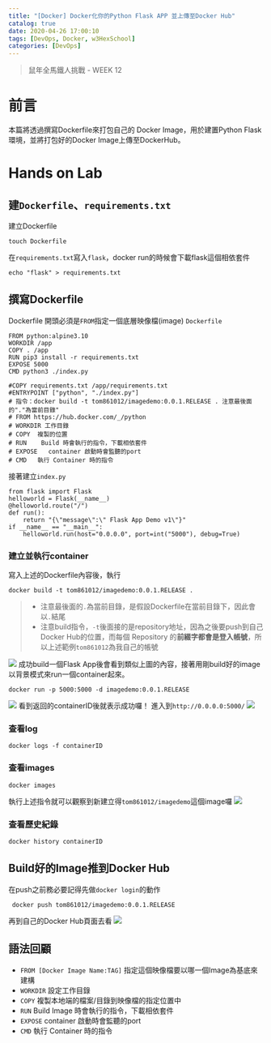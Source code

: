 ```yaml
---
title: "[Docker] Docker化你的Python Flask APP 並上傳至Docker Hub"
catalog: true
date: 2020-04-26 17:00:10
tags: [DevOps, Docker, w3HexSchool]
categories: [DevOps]
---
```


> 鼠年全馬鐵人挑戰 - WEEK 12

<!-- toc -->
# 前言
本篇將透過撰寫Dockerfile來打包自己的 Docker Image，用於建置Python Flask 環境，並將打包好的Docker Image上傳至DockerHub。
<!--more-->
# Hands on Lab
## 建`Dockerfile`、`requirements.txt`
建立Dockerfile
```bash=
touch Dockerfile
```
在`requirements.txt`寫入`flask`，docker run的時候會下載flask這個相依套件
```bash=
echo "flask" > requirements.txt
```
## 撰寫Dockerfile
Dockerfile 開頭必須是`FROM`指定一個底層映像檔(image)
`Dockerfile`
```dockerfile=
FROM python:alpine3.10 
WORKDIR /app 
COPY . /app 
RUN pip3 install -r requirements.txt 
EXPOSE 5000 
CMD python3 ./index.py 

#COPY requirements.txt /app/requirements.txt
#ENTRYPOINT ["python", "./index.py"]
# 指令：docker build -t tom861012/imagedemo:0.0.1.RELEASE . 注意最後面的"."為當前目錄"
# FROM https://hub.docker.com/_/python
# WORKDIR 工作目錄
# COPY  複製的位置
# RUN    Build 時會執行的指令，下載相依套件
# EXPOSE   container 啟動時會監聽的port
# CMD   執行 Container 時的指令
```
接著建立`index.py`
```python=
from flask import Flask
helloworld = Flask(__name__)
@helloworld.route("/")
def run():
    return "{\"message\":\" Flask App Demo v1\"}"
if __name__ == "__main__":
    helloworld.run(host="0.0.0.0", port=int("5000"), debug=True)
```
### 建立並執行container
寫入上述的Dockerfile內容後，執行
```dockerfile=
docker build -t tom861012/imagedemo:0.0.1.RELEASE .
```
> * 注意最後面的`.`為當前目錄，是假設Dockerfile在當前目錄下，因此會以`.`結尾
> * 注意build指令，`-t`後面接的是repository地址，因為之後要push到自己Docker Hub的位置，而每個 Repository 的**前綴字都會是登入帳號**，所以上述範例`tom861012`為我自己的帳號

![](https://i.imgur.com/LUP2WMK.png)
成功build一個Flask App後會看到類似上圖的內容，接著用剛build好的image以背景模式來run一個container起來。
```bash=
docker run -p 5000:5000 -d imagedemo:0.0.1.RELEASE
```
![](https://i.imgur.com/TF0z1uc.png)
看到返回的containerID後就表示成功囉！
進入到`http://0.0.0.0:5000/`
![](https://i.imgur.com/PsM1QQG.png)

### 查看log
```bash=
docker logs -f containerID
```
### 查看images
```bash=
docker images
```
執行上述指令就可以觀察到新建立得`tom861012/imagedemo`這個image囉
![](https://i.imgur.com/IQd1IBm.png)
### 查看歷史紀錄
```bash=
docker history containerID
```
## Build好的Image推到Docker Hub
在push之前務必要記得先做`docker login`的動作
```bash=
 docker push tom861012/imagedemo:0.0.1.RELEASE
```
再到自己的Docker Hub頁面去看
![](https://i.imgur.com/VOvYOEf.png)

## 語法回顧
* `FROM [Docker Image Name:TAG]`
指定這個映像檔要以哪一個Image為基底來建構
* `WORKDIR` 設定工作目錄
* `COPY`  複製本地端的檔案/目錄到映像檔的指定位置中
* `RUN` Build Image 時會執行的指令，下載相依套件
* `EXPOSE` container 啟動時會監聽的port
* `CMD` 執行 Container 時的指令